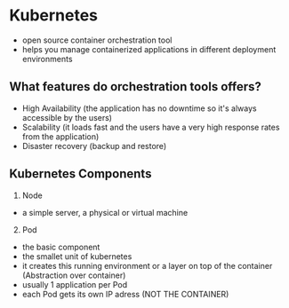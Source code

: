 # Kubernetes
- open source container orchestration tool
- helps you manage containerized applications in different deployment environments

## What features do orchestration tools offers?
- High Availability (the application has no downtime so it's always accessible by the users)
- Scalability (it loads fast and the users have a very high response rates from the application)
- Disaster recovery (backup and restore)
  
## Kubernetes Components

1. Node 
 - a simple server, a physical or virtual machine

2. Pod 
 -  the basic component 
 - the smallet unit of kubernetes
 - it creates this running environment or a layer on top of the container (Abstraction over container)
 - usually 1 application per Pod
 - each Pod gets its own IP adress (NOT THE CONTAINER)